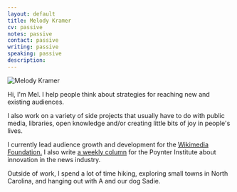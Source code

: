 ```yaml
---
layout: default
title: Melody Kramer
cv: passive
notes: passive
contact: passive
writing: passive
speaking: passive
description:
---
```


<div class="row marketing">
	<div class="col-sm-4">
	<img  class="img-circle avatar" alt="Melody Kramer" src="img/headshot.jpg">
	</div>
	<div itemscope itemtype="http://data-vocabulary.org/Person" class="col-sm-8">
	<p class="lead" markdown="1">Hi, I'm <span itemprop="name">Mel</span>. I help people think about strategies for reaching new and existing audiences.</p>
	<p>I also work on a variety of side projects that usually have to do with public media, libraries, open knowledge and/or creating little bits of joy in people's lives.</p> 
	<p>I currently lead audience growth and development for the <a href="https://wikimediafoundation.org/wiki/Home">Wikimedia Foundation.</a> I also write <a href="http://www.poynter.org/author/melody-kramer/">a weekly column</a> for the Poynter Institute about innovation in the news industry.</p>
	<p>Outside of work, I spend a lot of time hiking, exploring small towns in North Carolina, and hanging out with A and our dog Sadie.</p>
	
